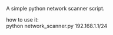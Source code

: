 A simple python network scanner script.

how to use it:
<br/>
python network_scanner.py 192.168.1.1/24
